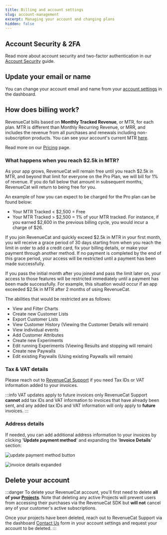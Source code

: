 ```yaml
---
title: Billing and account settings
slug: account-management
excerpt: Managing your account and changing plans
hidden: false
---
```


## Account Security & 2FA

Read more about account security and two-factor authentication in our [Account Security](/welcome/projects/security) guide.

## Update your email or name

You can change your account email and name from your [account settings](https://app.revenuecat.com/settings/account) in the dashboard.

## How does billing work?

RevenueCat bills based on **Monthly Tracked Revenue**, or MTR, for each plan. MTR is different than Monthly Recurring Revenue, or MRR, and includes the revenue from all purchases and renewals including non-subscription products. You can see your account's current MTR [here](https://app.revenuecat.com/settings/billing).

Read more on our [Pricing](https://www.revenuecat.com/pricing) page.

### What happens when you reach $2.5k in MTR?

As your app grows, RevenueCat will remain free until you reach $2.5k in MTR, and beyond that limit for everyone on the Pro Plan, we will bill for 1% of revenue. If you do fall below that amount in subsequent months, RevenueCat will return to being free for you.

An example of how you can expect to be charged for the Pro plan  can be found below: 
- Your MTR Tracked < $2,500 = Free
- Your MTR Tracked > $2,500 = 1% of your MTR tracked. For instance, if you earned $2,600 in the previous billing cycle, you would incur a charge of $26.

If you join RevenueCat and quickly exceed $2.5k in MTR in your first month, you will receive a grace period of 30 days starting from when you reach the limit in order to add a credit card, fix your billing details, or make your payment through another method. If no payment is completed by the end of this grace period, your access will be restricted until a payment has been made successfully.

If you pass the initial month after you joined and pass the limit later on, your access to those features will be restricted immediately until a payment has been made successfully. For example, this situation would occur if an app exceeded $2.5k in MTR after 2 months of using RevenueCat.

The abilities that would be restricted are as follows:

- View and Filter Charts
- Create new Customer Lists
- Export Customer Lists
- View Customer History (Viewing the Customer Details will remain)
- View individual events
- Add Customer Attributes
- Create new Experiments
- Edit running Experiments (Viewing Results and stopping will remain)
- Create new Paywalls
- Edit existing Paywalls (Using existing Paywalls will remain)

### Tax & VAT details

Please reach out to [RevenueCat Support](https://app.revenuecat.com/settings/support) if you need Tax IDs or VAT information added to your invoices.

:::info VAT updates apply to future invoices only
RevenueCat Support **cannot** add tax IDs and VAT information to invoices that have already been sent, and any added tax IDs and VAT information will only apply to **future** invoices.
:::

### Address details

If needed, you can add additional address information to your invoices by clicking '**Update payment method**' and expanding the '**Invoice Details**' section:

![update payment method button](https://github.com/RevenueCat/revenuecat-docs/assets/110489217/79b7b8e5-cb06-438d-91e9-9257c6921211)

![invoice details expanded](https://github.com/RevenueCat/revenuecat-docs/assets/110489217/a49a859b-1f45-438d-8b46-65e93ca4f48e)

## Delete your account

:::danger
To delete your RevenueCat account, you'll first need to delete **all of your [Projects](/welcome/projects)**. Note that deleting any active Projects will prevent users from accessing their purchases via the RevenueCat SDK but **will not** cancel any of your customer's active subscriptions.

Once your projects have been deleted, reach out to RevenueCat Support via the dashboard [Contact Us](https://app.revenuecat.com/settings/support) form in your account settings and request your account to be deleted.
:::

